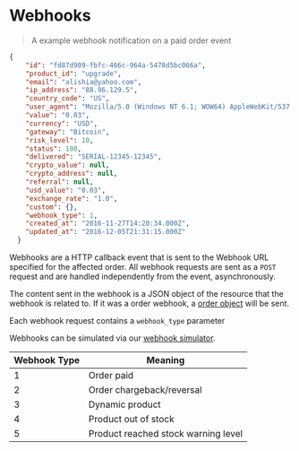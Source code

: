 # Webhooks

> A example webhook notification on a paid order event

```json
{
    "id": "fd87d909-fbfc-466c-964a-5478d5bc066a",
    "product_id": "upgrade",
    "email": "alishia@yahoo.com",
    "ip_address": "88.96.129.5",
    "country_code": "US",
    "user_agent": "Mozilla/5.0 (Windows NT 6.1; WOW64) AppleWebKit/537.36 (KHTML, like Gecko) Chrome/43.0.2357.124 Safari/537.36",
    "value": "0.03",
    "currency": "USD",
    "gateway": "Bitcoin",
    "risk_level": 10,
    "status": 100,
    "delivered": "SERIAL-12345-12345",
    "crypto_value": null,
    "crypto_address": null,
    "referral": null,
    "usd_value": "0.03",
    "exchange_rate": "1.0",
    "custom": {},
    "webhook_type": 1,
    "created_at": "2016-11-27T14:20:34.000Z",
    "updated_at": "2016-12-05T21:31:15.000Z"
  }
```

Webhooks are a HTTP callback event that is sent to the Webhook URL specified for the affected order. All webhook requests are sent as a `POST` request and are handled independently from the event, asynchronously.

The content sent in the webhook is a JSON object of the resource that the webhook is related to. If it was a order webhook, a [order object](#order-object) will be sent.

Each webhook request contains a `webhook_type` parameter

Webhooks can be simulated via our [webhook simulator](https://selly.gg/webhooks/new).

Webhook Type | Meaning
---------- | -------
1 | Order paid
2 | Order chargeback/reversal
3 | Dynamic product
4 | Product out of stock
5 | Product reached stock warning level

